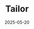 ---  
layout: startup_page  
title: "Tailor"  
id: "tailor.tech"  
permalink: "/tailortailor.tech05202025/"  
website: "https://www.tailor.tech/"  
funding_round: "Series A"  
funding_amount: "$14M"  
investors: "ANRI, Spiral Capital"  
about: "Tailor is a headless ERP platform that delivers composable architecture to SMBs and enterprises. It enables companies to move away from rigid, monolithic systems by integrating best-of-breed applications via APIs to create agile, scalable business systems tailored to each organization’s needs. Tailor focuses on automating workflows and quickly adapting to change."  
markets: "Retail, Ecommerce, Supply Chain, Consulting, Information Technology, Software"  
hq: "Tokyo, Japan"  
founded_year: "2021"  
linkedin: "https://www.linkedin.com/company/tailortech/"  
twitter: "https://x.com/tailorerp"  
instagram: ""  
facebook: ""  
crunchbase: "https://www.crunchbase.com/organization/tailor-a768"  
pitchbook: ""  

date_display: "20-May-2025"  
date: "2025-05-20"

# SEO Optimization  
meta_title: "Tailor - Series A Funding ($14M)"  
meta_description: "Tailor, Tailor is a headless ERP platform that delivers composable architecture to SMBs and enterprises. It enables companies to move away from rigid, monolit..."  
meta_keywords: "Tailor, Retail, Ecommerce, Supply Chain, Consulting, Information Technology, Software, Series A funding"  
canonical_url: "https://startup.projectstartups.com/tailortailor.tech05202025/"  
---